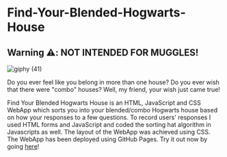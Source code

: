 # Find-Your-Blended-Hogwarts-House
## Warning ⚠️: NOT INTENDED FOR MUGGLES! 

![giphy (41)](https://user-images.githubusercontent.com/50711847/177227560-a77973d7-95ff-45cb-9fcd-6de9a64a45f0.gif)

Do you ever feel like you belong in more than one house? Do you ever wish that there were "combo" houses? Well, my friend, your wish just came true!

Find Your Blended Hogwarts House is an HTML, JavaScript and CSS WebApp which sorts you into your blended/combo Hogwarts house based on how your responses to a few questions. To record users' responses I used HTML forms and JavaScript and coded the sorting hat algorithm in Javascripts as well. The layout of the WebApp was achieved using CSS. The WebApp has been deployed using GitHub Pages. Try it out now by going [here](https://mina1957.github.io/Find-Your-Blended-Hogwarts-House/)!
